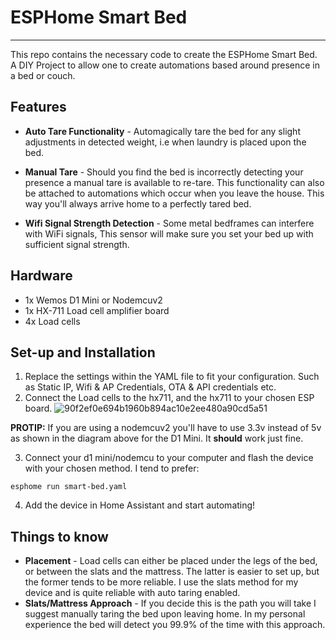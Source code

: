 # ESPHome Smart Bed

---

This repo contains the necessary code to create the ESPHome Smart Bed. A DIY Project to allow one to create automations based around presence in a bed or couch. 

## Features

- **Auto Tare Functionality** - Automagically tare the bed for any slight adjustments in detected weight, i.e when laundry is placed upon the bed.

- **Manual Tare** - Should you find the bed is incorrectly detecting your presence a manual tare is available to re-tare. This functionality can also be attached to automations which occur when you leave the house. This way you'll always arrive home to a perfectly tared bed.

- **Wifi Signal Strength Detection** - Some metal bedframes can interfere with WiFi signals, This sensor will make sure you set your bed up with sufficient signal strength.


## Hardware

- 1x Wemos D1 Mini or Nodemcuv2
- 1x HX-711 Load cell amplifier board
- 4x Load cells

## Set-up and Installation

1. Replace the settings within the YAML file to fit your configuration. Such as Static IP, Wifi & AP Credentials, OTA & API credentials etc.
2. Connect the Load cells to the hx711, and the hx711 to your chosen ESP board.
![90f2ef0e694b1960b894ac10e2ee480a90cd5a51](https://user-images.githubusercontent.com/73627199/168532855-7570b209-4d54-4761-905e-d9277892f048.png)

**PROTIP:** If you are using a nodemcuv2 you'll have to use 3.3v instead of 5v as shown in the diagram above for the D1 Mini. It **should** work just fine.

3. Connect your d1 mini/nodemcu to your computer and flash the device with your chosen method. I tend to prefer:

`esphome run smart-bed.yaml`

4. Add the device in Home Assistant and start automating!

## Things to know

- **Placement** - Load cells can either be placed under the legs of the bed, or between the slats and the mattress. The latter is easier to set up, but the former tends to be more reliable. I use the slats method for my device and is quite reliable with auto taring enabled.
- **Slats/Mattress Approach** - If you decide this is the path you will take I suggest manually taring the bed upon leaving home. In my personal experience the bed will detect you 99.9% of the time with this approach.

